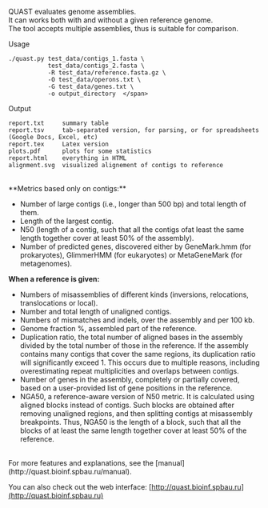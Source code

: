 QUAST evaluates genome assemblies.  
It can works both with and without a given reference genome.  
The tool accepts multiple assemblies, thus is suitable for comparison.

Usage

    ./quast.py test_data/contigs_1.fasta \
               test_data/contigs_2.fasta \
               -R test_data/reference.fasta.gz \
               -O test_data/operons.txt \
               -G test_data/genes.txt \
               -o output_directory  </span>

Output

    report.txt     summary table  
    report.tsv     tab-separated version, for parsing, or for spreadsheets (Google Docs, Excel, etc)  
    report.tex     Latex version
    plots.pdf      plots for some statistics  
    report.html    everything in HTML  
    alignment.svg  visualized alignement of contigs to reference


<br>
**Metrics based only on contigs:**  

* Number of large contigs (i.e., longer than 500 bp) and total length of them.  
* Length of the largest contig.  
* N50 (length of a contig, such that all the contigs ofat least the same length together cover at least 50% of the assembly).  
* Number of predicted genes, discovered either by GeneMark.hmm (for prokaryotes), GlimmerHMM (for eukaryotes) or MetaGeneMark (for metagenomes).  

**When a reference is given:**  

* Numbers of misassemblies of different kinds (inversions, relocations, translocations or local).  
* Number and total length of unaligned contigs.  
* Numbers of mismatches and indels, over the assembly and per 100 kb.  
* Genome fraction %, assembled part of the reference.  
* Duplication ratio, the total number of aligned bases in the assembly divided by the total number of those in the reference. If the assembly contains many contigs that cover the same regions, its duplication ratio will significantly exceed 1. This occurs due to multiple reasons, including overestimating repeat multiplicities and overlaps between contigs.  
* Number of genes in the assembly, completely or partially covered, based on a user-provided list of gene positions in the reference.  
* NGA50, a reference-aware version of N50 metric. It is calculated using aligned blocks instead of contigs. Such blocks are obtained after removing unaligned regions, and then splitting contigs at misassembly breakpoints. Thus, NGA50 is the length of a block, such that all the blocks of at least the same length together cover at least 50% of the reference.  

<br>
For more features and explanations, see the [manual](http://quast.bioinf.spbau.ru/manual).

You can also check out the web interface: [http://quast.bioinf.spbau.ru](http://quast.bioinf.spbau.ru)
